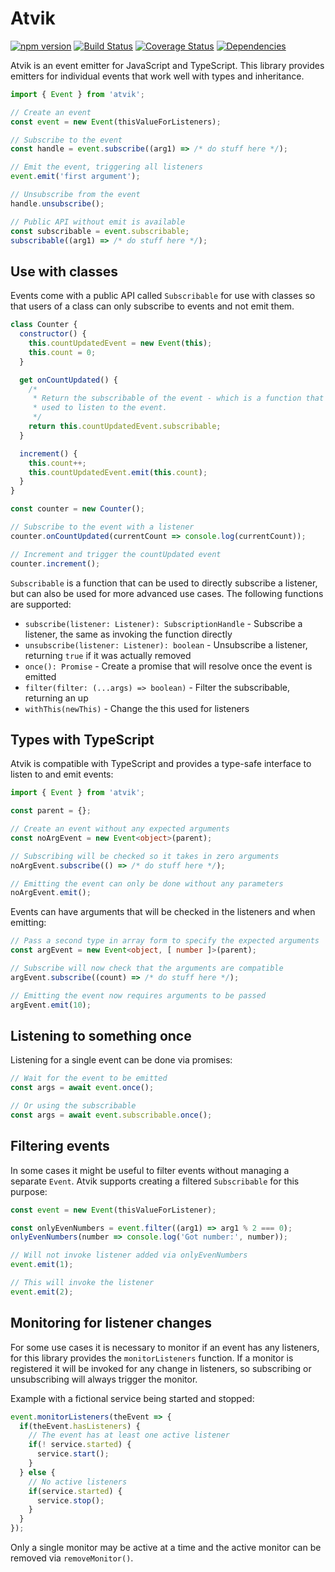 # Atvik

[![npm version](https://badge.fury.io/js/atvik.svg)](https://badge.fury.io/js/atvik)
[![Build Status](https://travis-ci.org/aholstenson/atvik.svg?branch=master)](https://travis-ci.org/aholstenson/atvik)
[![Coverage Status](https://coveralls.io/repos/aholstenson/atvik/badge.svg)](https://coveralls.io/github/aholstenson/atvik)
[![Dependencies](https://david-dm.org/aholstenson/atvik.svg)](https://david-dm.org/aholstenson/atvik)

Atvik is an event emitter for JavaScript and TypeScript. This library
provides emitters for individual events that work well with types and
inheritance.

```javascript
import { Event } from 'atvik';

// Create an event
const event = new Event(thisValueForListeners);

// Subscribe to the event
const handle = event.subscribe((arg1) => /* do stuff here */);

// Emit the event, triggering all listeners
event.emit('first argument');

// Unsubscribe from the event
handle.unsubscribe();

// Public API without emit is available
const subscribable = event.subscribable;
subscribable((arg1) => /* do stuff here */);
```

## Use with classes

Events come with a public API called `Subscribable` for use with classes so
that users of a class can only subscribe to events and not emit them.

```javascript
class Counter {
  constructor() {
    this.countUpdatedEvent = new Event(this);
    this.count = 0;
  }

  get onCountUpdated() {
    /*
     * Return the subscribable of the event - which is a function that can be
     * used to listen to the event.
     */
    return this.countUpdatedEvent.subscribable;
  }

  increment() {
    this.count++;
    this.countUpdatedEvent.emit(this.count);
  }
}

const counter = new Counter();

// Subscribe to the event with a listener
counter.onCountUpdated(currentCount => console.log(currentCount));

// Increment and trigger the countUpdated event
counter.increment();
```

`Subscribable` is a function that can be used to directly subscribe a listener,
but can also be used for more advanced use cases. The following functions are
supported:

* `subscribe(listener: Listener): SubscriptionHandle` - Subscribe a listener, 
  the same as invoking the function directly
* `unsubscribe(listener: Listener): boolean` - Unsubscribe a listener, returning
  `true` if it was actually removed
* `once(): Promise` - Create a promise that will resolve once the event is
  emitted
* `filter(filter: (...args) => boolean)` - Filter the subscribable, returning
  an up
* `withThis(newThis)` - Change the this used for listeners

## Types with TypeScript

Atvik is compatible with TypeScript and provides a type-safe interface to
listen to and emit events:

```typescript
import { Event } from 'atvik';

const parent = {};

// Create an event without any expected arguments
const noArgEvent = new Event<object>(parent);

// Subscribing will be checked so it takes in zero arguments
noArgEvent.subscribe(() => /* do stuff here */);

// Emitting the event can only be done without any parameters
noArgEvent.emit();
```

Events can have arguments that will be checked in the listeners and when
emitting:

```typescript
// Pass a second type in array form to specify the expected arguments
const argEvent = new Event<object, [ number ]>(parent);

// Subscribe will now check that the arguments are compatible
argEvent.subscribe((count) => /* do stuff here */);

// Emitting the event now requires arguments to be passed
argEvent.emit(10);
```

## Listening to something once

Listening for a single event can be done via promises:

```javascript
// Wait for the event to be emitted
const args = await event.once();

// Or using the subscribable
const args = await event.subscribable.once();
```

## Filtering events

In some cases it might be useful to filter events without managing a separate
`Event`. Atvik supports creating a filtered `Subscribable` for this purpose:

```javascript
const event = new Event(thisValueForListener);

const onlyEvenNumbers = event.filter((arg1) => arg1 % 2 === 0);
onlyEvenNumbers(number => console.log('Got number:', number));

// Will not invoke listener added via onlyEvenNumbers
event.emit(1);

// This will invoke the listener
event.emit(2);
```

## Monitoring for listener changes

For some use cases it is necessary to monitor if an event has any listeners,
for this library provides the `monitorListeners` function. If a monitor is
registered it will be invoked for any change in listeners, so subscribing or
unsubscribing will always trigger the monitor.

Example with a fictional service being started and stopped:

```javascript
event.monitorListeners(theEvent => {
  if(theEvent.hasListeners) {
    // The event has at least one active listener
    if(! service.started) {
      service.start();
    }
  } else {
    // No active listeners
    if(service.started) {
      service.stop();
    }
  }
});
```

Only a single monitor may be active at a time and the active monitor can be
removed via `removeMonitor()`.
